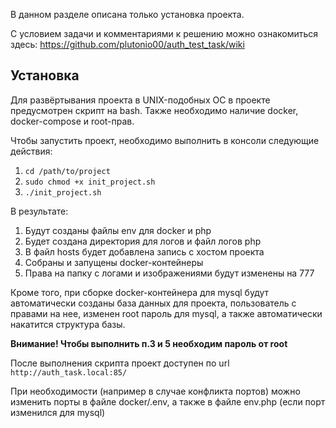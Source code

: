 В данном разделе описана только установка проекта.

С условием задачи и комментариями к решению можно ознакомиться здесь: https://github.com/plutonio00/auth_test_task/wiki

## Установка

Для развёртывания проекта в UNIX-подобных ОС в проекте предусмотрен скрипт на bash. Также необходимо наличие docker, docker-compose и root-прав.

Чтобы запустить проект, необходимо выполнить в консоли следующие действия:

1. `cd /path/to/project`
2. `sudo chmod +x init_project.sh`
3. `./init_project.sh`

В результате: 
1. Будут созданы файлы env для docker и php
2. Будет создана директория для логов и файл логов php
3. В файл hosts будет добавлена запись с хостом проекта
4. Собраны и запущены docker-контейнеры
5. Права на папку с логами и изображениями будут изменены на 777

Кроме того, при сборке docker-контейнера для mysql будут автоматически созданы база данных для проекта, пользователь с правами на нее, изменен root пароль для mysql, а также автоматически накатится структура базы.

**Внимание! Чтобы выполнить п.3 и 5 необходим пароль от root**

После выполнения скрипта проект доступен по url `http://auth_task.local:85/`

При необходимости (например в случае конфликта портов) можно изменить порты в файле docker/.env, а также в файле env.php (если порт изменился для mysql)